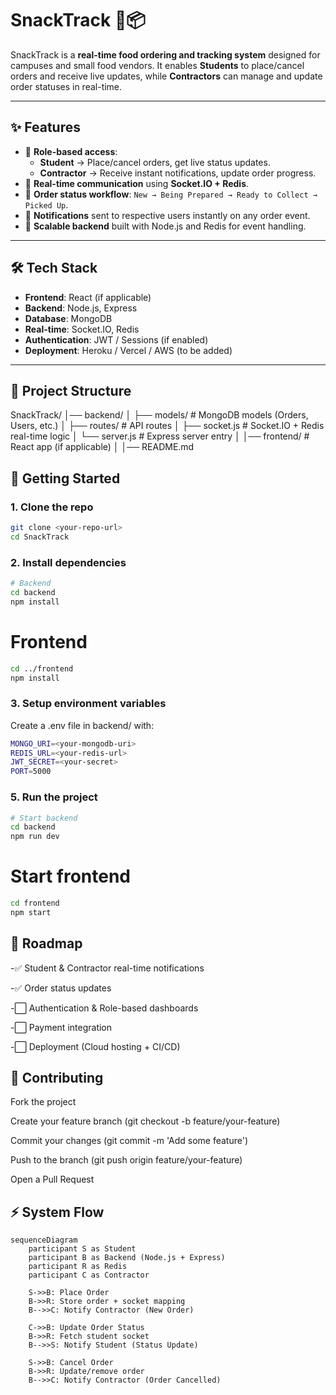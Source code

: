 # SnackTrack 🍔📦  

SnackTrack is a **real-time food ordering and tracking system** designed for campuses and small food vendors. It enables **Students** to place/cancel orders and receive live updates, while **Contractors** can manage and update order statuses in real-time.  

---

## ✨ Features  

- 🔹 **Role-based access**:  
  - **Student** → Place/cancel orders, get live status updates.  
  - **Contractor** → Receive instant notifications, update order progress.  
- 🔹 **Real-time communication** using **Socket.IO + Redis**.  
- 🔹 **Order status workflow**: `New → Being Prepared → Ready to Collect → Picked Up`.  
- 🔹 **Notifications** sent to respective users instantly on any order event.  
- 🔹 **Scalable backend** built with Node.js and Redis for event handling.  

---

## 🛠️ Tech Stack  

- **Frontend**: React (if applicable)  
- **Backend**: Node.js, Express  
- **Database**: MongoDB  
- **Real-time**: Socket.IO, Redis  
- **Authentication**: JWT / Sessions (if enabled)  
- **Deployment**: Heroku / Vercel / AWS (to be added)  

---
## 📂 Project Structure  

SnackTrack/
│── backend/
│ ├── models/ # MongoDB models (Orders, Users, etc.)
│ ├── routes/ # API routes
│ ├── socket.js # Socket.IO + Redis real-time logic
│ └── server.js # Express server entry
│
│── frontend/ # React app (if applicable)
│
│── README.md

## 🚀 Getting Started  

### 1. Clone the repo  
```bash
git clone <your-repo-url>
cd SnackTrack
```
### 2. Install dependencies
``` bash
# Backend
cd backend
npm install
```
# Frontend 
``` bash
cd ../frontend
npm install
```
### 3. Setup environment variables
Create a .env file in backend/ with:
``` bash
MONGO_URI=<your-mongodb-uri>
REDIS_URL=<your-redis-url>
JWT_SECRET=<your-secret>
PORT=5000
```

### 5. Run the project
``` bash
# Start backend
cd backend
npm run dev
```
# Start frontend
``` bash
cd frontend
npm start
```

## 📌 Roadmap
-✅ Student & Contractor real-time notifications

-✅ Order status updates

-⬜ Authentication & Role-based dashboards

-⬜ Payment integration

-⬜ Deployment (Cloud hosting + CI/CD)

## 🤝 Contributing
Fork the project

Create your feature branch (git checkout -b feature/your-feature)

Commit your changes (git commit -m 'Add some feature')

Push to the branch (git push origin feature/your-feature)

Open a Pull Request

## ⚡ System Flow  

```mermaid
sequenceDiagram
    participant S as Student
    participant B as Backend (Node.js + Express)
    participant R as Redis
    participant C as Contractor

    S->>B: Place Order
    B->>R: Store order + socket mapping
    B-->>C: Notify Contractor (New Order)

    C->>B: Update Order Status
    B->>R: Fetch student socket
    B-->>S: Notify Student (Status Update)

    S->>B: Cancel Order
    B->>R: Update/remove order
    B-->>C: Notify Contractor (Order Cancelled)
``` 
